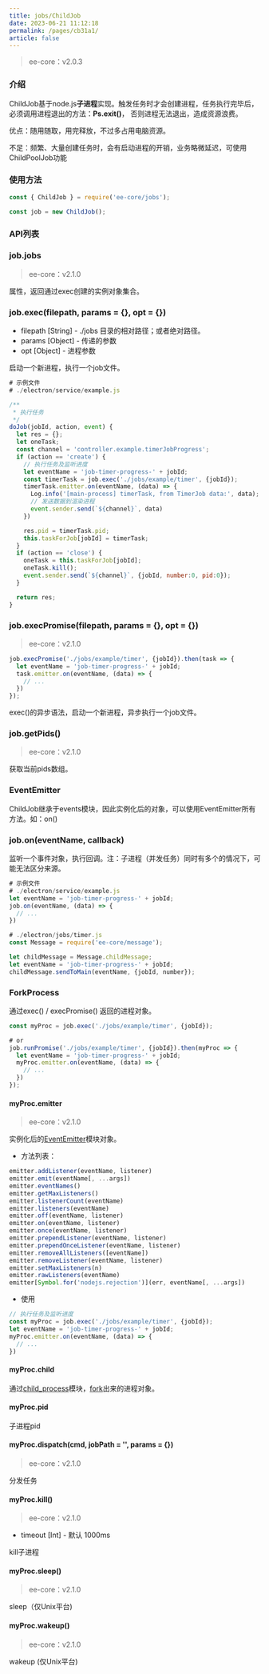 ```yaml
---
title: jobs/ChildJob
date: 2023-06-21 11:12:18
permalink: /pages/cb31a1/
article: false
---
```


> ee-core：v2.0.3

### 介绍
ChildJob基于node.js**子进程**实现。触发任务时才会创建进程，任务执行完毕后，必须调用进程退出的方法：**Ps.exit()**， 否则进程无法退出，造成资源浪费。

优点：随用随取，用完释放，不过多占用电脑资源。

不足：频繁、大量创建任务时，会有启动进程的开销，业务略微延迟，可使用ChildPoolJob功能

### 使用方法
```javascript
const { ChildJob } = require('ee-core/jobs');

const job = new ChildJob();
```

### API列表
### job.jobs
> ee-core：v2.1.0

属性，返回通过exec创建的实例对象集合。
### job.exec(filepath, params = {}, opt = {})

- filepath [String] - ./jobs 目录的相对路径；或者绝对路径。
- params [Object] - 传递的参数
- opt [Object] - 进程参数

启动一个新进程，执行一个job文件。
```javascript
# 示例文件
# ./electron/service/example.js

/**
 * 执行任务
 */ 
doJob(jobId, action, event) {
  let res = {};
  let oneTask;
  const channel = 'controller.example.timerJobProgress';
  if (action == 'create') {
    // 执行任务及监听进度
    let eventName = 'job-timer-progress-' + jobId;
    const timerTask = job.exec('./jobs/example/timer', {jobId});
    timerTask.emitter.on(eventName, (data) => {
      Log.info('[main-process] timerTask, from TimerJob data:', data);
      // 发送数据到渲染进程
      event.sender.send(`${channel}`, data)
    })

    res.pid = timerTask.pid; 
    this.taskForJob[jobId] = timerTask;
  }
  if (action == 'close') {
    oneTask = this.taskForJob[jobId];
    oneTask.kill();
    event.sender.send(`${channel}`, {jobId, number:0, pid:0});
  }    

  return res;
}
```
### job.execPromise(filepath, params = {}, opt = {})
> ee-core：v2.1.0

```javascript
job.execPromise('./jobs/example/timer', {jobId}).then(task => {
  let eventName = 'job-timer-progress-' + jobId;
  task.emitter.on(eventName, (data) => {
    // ...
  })
});
```
exec()的异步语法，启动一个新进程，异步执行一个job文件。

### job.getPids()
> ee-core：v2.1.0

获取当前pids数组。
### EventEmitter
ChildJob继承于events模块，因此实例化后的对象，可以使用EventEmitter所有方法。如：on()

### job.on(eventName, callback)
监听一个事件对象，执行回调。注：子进程（并发任务）同时有多个的情况下，可能无法区分来源。

```javascript
# 示例文件
# ./electron/service/example.js
let eventName = 'job-timer-progress-' + jobId;
job.on(eventName, (data) => {
  // ...
})

# ./electron/jobs/timer.js
const Message = require('ee-core/message');

let childMessage = Message.childMessage;
let eventName = 'job-timer-progress-' + jobId;
childMessage.sendToMain(eventName, {jobId, number});
```

### ForkProcess
通过exec() / execPromise() 返回的进程对象。
```javascript
const myProc = job.exec('./jobs/example/timer', {jobId});

# or
job.runPromise('./jobs/example/timer', {jobId}).then(myProc => {
  let eventName = 'job-timer-progress-' + jobId;
  myProc.emitter.on(eventName, (data) => {
    // ...
  })
});
```

#### myProc.emitter
> ee-core：v2.1.0

实例化后的[EventEmitter](https://nodejs.org/docs/latest-v16.x/api/events.html)模块对象。

- 方法列表：
```javascript
emitter.addListener(eventName, listener)
emitter.emit(eventName[, ...args])
emitter.eventNames()
emitter.getMaxListeners()
emitter.listenerCount(eventName)
emitter.listeners(eventName)
emitter.off(eventName, listener)
emitter.on(eventName, listener)
emitter.once(eventName, listener)
emitter.prependListener(eventName, listener)
emitter.prependOnceListener(eventName, listener)
emitter.removeAllListeners([eventName])
emitter.removeListener(eventName, listener)
emitter.setMaxListeners(n)
emitter.rawListeners(eventName)
emitter[Symbol.for('nodejs.rejection')](err, eventName[, ...args])
```

- 使用
```javascript
// 执行任务及监听进度
const myProc = job.exec('./jobs/example/timer', {jobId});
let eventName = 'job-timer-progress-' + jobId;
myProc.emitter.on(eventName, (data) => {
  // ...
})
```

#### myProc.child
通过[child_process](https://nodejs.org/docs/latest-v16.x/api/child_process.html#child_processforkmodulepath-args-options)模块，[fork](https://nodejs.org/docs/latest-v16.x/api/child_process.html#child_processforkmodulepath-args-options)出来的进程对象。

#### myProc.pid
子进程pid

#### myProc.dispatch(cmd, jobPath = '', params = {})
> ee-core：v2.1.0

分发任务

#### myProc.kill()
> ee-core：v2.1.0

- timeout [Int] - 默认 1000ms

kill子进程

#### myProc.sleep()
> ee-core：v2.1.0

sleep（仅Unix平台)

#### myProc.wakeup()
> ee-core：v2.1.0

wakeup (仅Unix平台)










